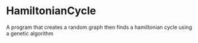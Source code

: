 # HamiltonianCycle
A program that creates a random graph then finds a hamiltonian cycle using a genetic algorithm
